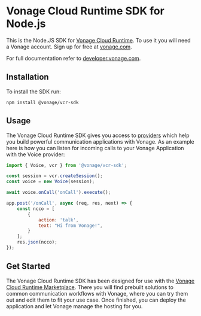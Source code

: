# Vonage Cloud Runtime SDK for Node.js

This is the Node.JS SDK for [Vonage Cloud Runtime](https://developer.vonage.com/cloud-runtime). To use it you will need a Vonage account. Sign up for free at [vonage.com](https://dashboard.nexmo.com/sign-up?utm_source=DEV_REL&utm_medium=github&utm_campaign=vcr-sdk).

For full documentation refer to [developer.vonage.com](https://developer.vonage.com/vcr/overview).

## Installation

To install the SDK run:

```
npm install @vonage/vcr-sdk
```

## Usage

The Vonage Cloud Runtime SDK gives you access to [providers](https://developer.vonage.com/vcr/providers/overview) which help you build powerful communication applications with Vonage. As an example here is how you can listen for incoming calls to your Vonage Application with the Voice provider:

```javascript
import { Voice, vcr } from '@vonage/vcr-sdk';

const session = vcr.createSession();
const voice = new Voice(session);

await voice.onCall('onCall').execute();

app.post('/onCall', async (req, res, next) => {
    const ncco = [
        {
            action: 'talk',
            text: "Hi from Vonage!",
        }
    ];
    res.json(ncco);
});
```

## Get Started

The Vonage Cloud Runtime SDK has been designed for use with the [Vonage Cloud Runtime Marketplace](https://developer.vonage.com/cloud-runtime). There you will find prebuilt solutions to common communication workflows with Vonage, where you can try them out and edit them to fit your use case. Once finished, you can deploy the application and let Vonage manage the hosting for you. 